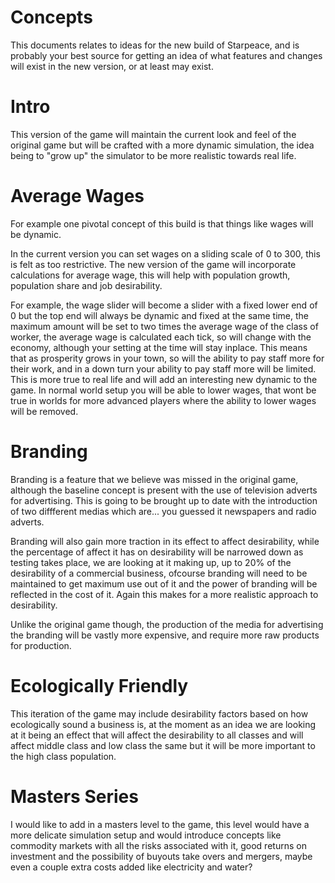 # Concepts

This documents relates to ideas for the new build of Starpeace, and is probably your best source for getting an idea of what
features and changes will exist in the new version, or at least may exist.

# Intro

This version of the game will maintain the current look and feel of the original game but will be crafted with a more dynamic
simulation, the idea being to "grow up" the simulator to be more realistic towards real life.


# Average Wages

For example one pivotal concept of this build is that things like wages will be dynamic.

In the current version you can set wages on a sliding scale of 0 to 300, this is felt as too restrictive.
The new version of the game will incorporate calculations for average wage, this will help with population growth, population share and job desirability.

For example, the wage slider will become a slider with a fixed lower end of 0 but the top end will always be dynamic and fixed at the same time, the maximum amount will be set to two times the average wage of the class of worker, the average wage is calculated each tick, so will change with the economy, although your setting at the time will stay inplace. This means that as prosperity grows in your town, so will the ability to pay staff more for their work, and in a down turn your ability to pay staff more will be limited. This is more true to real life and will add an interesting new dynamic to the game. In normal world setup you will be able to lower wages, that wont be true in worlds for more advanced players where the ability to lower wages will be removed.

# Branding

Branding is a feature that we believe was missed in the original game, although the baseline concept is present with the use of television adverts for advertising. This is going to be brought up to date with the introduction of two diffferent medias which are... you guessed it newspapers and radio adverts.

Branding will also gain more traction in its effect to affect desirability, while the percentage of affect it has on desirability will be narrowed down as testing takes place, we are looking at it making up, up to 20% of the desirability of a commercial business, ofcourse branding will need to be maintained to get maximum use out of it and the power of branding will be reflected in the cost of it. Again this makes for a more realistic approach to desirability.

Unlike the original game though, the production of the media for advertising the branding will be vastly more expensive, and require more raw products for production.

# Ecologically Friendly

This iteration of the game may include desirability factors based on how ecologically sound a business is, at the moment as an idea we are looking at it being an effect that will affect the desirability to all classes and will affect middle class and low class the same but it will be more important to the high class population.

# Masters Series

I would like to add in a masters level to the game, this level would have a more delicate simulation setup and would introduce concepts like commodity markets with all the risks associated with it, good returns on investment and the possibility of buyouts take overs and mergers, maybe even a couple extra costs added like electricity and water?
